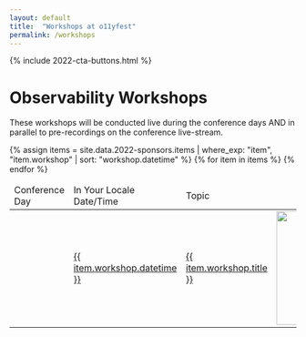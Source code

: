 ```yaml
---
layout: default
title:  "Workshops at o11yfest"
permalink: /workshops
---
```


{% include 2022-cta-buttons.html %}

# Observability Workshops

These workshops will be conducted live during the conference days AND in parallel
 to pre-recordings on the conference live-stream.

<style type="text/css">
header, .row {
  display: flex;  /* aligns all child elements (flex items) in a row */
}

.col {
  flex: 1;        /* distributes space on the line equally among items */
}
</style>
<script type="text/javascript">
  window.onloadqueue=(window.onloadqueue||[]).concat([function () {
    $('.rownum').each(function(i,o) {
      $(this).text("Day " + (i+1))
    });
  }]);
</script>

<table style="border:none;">
  <thead>
    <td class="col">Conference Day</td>
    <td class="col">In Your Locale Date/Time</td>
    <td class="col">Topic</td>
    <td class="col" style="text-align:center;">Host</td>
  </thead>
  {% assign items = site.data.2022-sponsors.items | where_exp: "item", "item.workshop" | sort: "workshop.datetime" %}
  {% for item in items %}
    <tr>
      <td class="col"><a href="{{ item.link }}"><span class="rownum"></span></a></td>
      <td class="col"><a href="{{ item.link }}"><span class="localizetime">{{ item.workshop.datetime }}</span></a></td>
      <td><a href="{{ item.link }}">{{ item.workshop.title }}</a></td>
      <td class="col" style="text-align:center;"><a href="{{ item.link }}"><img width="200" class="sponsor-logo-{{ item.level }}" src="/assets/images/sponsors/{{ item.logo }}" title="{{ item.name }}"></a></td>
    </tr>
  {% endfor %}
</table>
